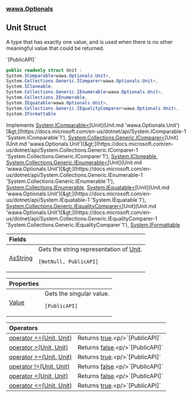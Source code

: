 ### [wawa.Optionals](wawa.Optionals.md 'wawa.Optionals')

## Unit Struct

A type that has exactly one value, and is used when there is no other meaningful value that could be returned.  
<p/>`[PublicAPI]`

```csharp
public readonly struct Unit :
System.IComparable<wawa.Optionals.Unit>,
System.Collections.Generic.IComparer<wawa.Optionals.Unit>,
System.ICloneable,
System.Collections.Generic.IEnumerable<wawa.Optionals.Unit>,
System.Collections.IEnumerable,
System.IEquatable<wawa.Optionals.Unit>,
System.Collections.Generic.IEqualityComparer<wawa.Optionals.Unit>,
System.IFormattable
```

Implements [System.IComparable&lt;](https://docs.microsoft.com/en-us/dotnet/api/System.IComparable-1 'System.IComparable`1')[Unit](Unit.md 'wawa.Optionals.Unit')[&gt;](https://docs.microsoft.com/en-us/dotnet/api/System.IComparable-1 'System.IComparable`1'), [System.Collections.Generic.IComparer&lt;](https://docs.microsoft.com/en-us/dotnet/api/System.Collections.Generic.IComparer-1 'System.Collections.Generic.IComparer`1')[Unit](Unit.md 'wawa.Optionals.Unit')[&gt;](https://docs.microsoft.com/en-us/dotnet/api/System.Collections.Generic.IComparer-1 'System.Collections.Generic.IComparer`1'), [System.ICloneable](https://docs.microsoft.com/en-us/dotnet/api/System.ICloneable 'System.ICloneable'), [System.Collections.Generic.IEnumerable&lt;](https://docs.microsoft.com/en-us/dotnet/api/System.Collections.Generic.IEnumerable-1 'System.Collections.Generic.IEnumerable`1')[Unit](Unit.md 'wawa.Optionals.Unit')[&gt;](https://docs.microsoft.com/en-us/dotnet/api/System.Collections.Generic.IEnumerable-1 'System.Collections.Generic.IEnumerable`1'), [System.Collections.IEnumerable](https://docs.microsoft.com/en-us/dotnet/api/System.Collections.IEnumerable 'System.Collections.IEnumerable'), [System.IEquatable&lt;](https://docs.microsoft.com/en-us/dotnet/api/System.IEquatable-1 'System.IEquatable`1')[Unit](Unit.md 'wawa.Optionals.Unit')[&gt;](https://docs.microsoft.com/en-us/dotnet/api/System.IEquatable-1 'System.IEquatable`1'), [System.Collections.Generic.IEqualityComparer&lt;](https://docs.microsoft.com/en-us/dotnet/api/System.Collections.Generic.IEqualityComparer-1 'System.Collections.Generic.IEqualityComparer`1')[Unit](Unit.md 'wawa.Optionals.Unit')[&gt;](https://docs.microsoft.com/en-us/dotnet/api/System.Collections.Generic.IEqualityComparer-1 'System.Collections.Generic.IEqualityComparer`1'), [System.IFormattable](https://docs.microsoft.com/en-us/dotnet/api/System.IFormattable 'System.IFormattable')

| Fields | |
| :--- | :--- |
| [AsString](Unit.AsString.md 'wawa.Optionals.Unit.AsString') | Gets the string representation of [Unit](Unit.md 'wawa.Optionals.Unit').<p/>`[NotNull, PublicAPI]` |

| Properties | |
| :--- | :--- |
| [Value](Unit.Value.md 'wawa.Optionals.Unit.Value') | Gets the singular value.<p/>`[PublicAPI]` |

| Operators | |
| :--- | :--- |
| [operator ==(Unit, Unit)](Unit.op_Equality(Unit,Unit).md 'wawa.Optionals.Unit.op_Equality(wawa.Optionals.Unit, wawa.Optionals.Unit)') | Returns [true](https://docs.microsoft.com/en-us/dotnet/csharp/language-reference/builtin-types/bool 'https://docs.microsoft.com/en-us/dotnet/csharp/language-reference/builtin-types/bool').<p/>`[PublicAPI]` |
| [operator &gt;(Unit, Unit)](Unit.op_GreaterThan(Unit,Unit).md 'wawa.Optionals.Unit.op_GreaterThan(wawa.Optionals.Unit, wawa.Optionals.Unit)') | Returns [false](https://docs.microsoft.com/en-us/dotnet/csharp/language-reference/builtin-types/bool 'https://docs.microsoft.com/en-us/dotnet/csharp/language-reference/builtin-types/bool').<p/>`[PublicAPI]` |
| [operator &gt;=(Unit, Unit)](Unit.op_GreaterThanOrEqual(Unit,Unit).md 'wawa.Optionals.Unit.op_GreaterThanOrEqual(wawa.Optionals.Unit, wawa.Optionals.Unit)') | Returns [true](https://docs.microsoft.com/en-us/dotnet/csharp/language-reference/builtin-types/bool 'https://docs.microsoft.com/en-us/dotnet/csharp/language-reference/builtin-types/bool').<p/>`[PublicAPI]` |
| [operator !=(Unit, Unit)](Unit.op_Inequality(Unit,Unit).md 'wawa.Optionals.Unit.op_Inequality(wawa.Optionals.Unit, wawa.Optionals.Unit)') | Returns [false](https://docs.microsoft.com/en-us/dotnet/csharp/language-reference/builtin-types/bool 'https://docs.microsoft.com/en-us/dotnet/csharp/language-reference/builtin-types/bool').<p/>`[PublicAPI]` |
| [operator &lt;(Unit, Unit)](Unit.op_LessThan(Unit,Unit).md 'wawa.Optionals.Unit.op_LessThan(wawa.Optionals.Unit, wawa.Optionals.Unit)') | Returns [false](https://docs.microsoft.com/en-us/dotnet/csharp/language-reference/builtin-types/bool 'https://docs.microsoft.com/en-us/dotnet/csharp/language-reference/builtin-types/bool').<p/>`[PublicAPI]` |
| [operator &lt;=(Unit, Unit)](Unit.op_LessThanOrEqual(Unit,Unit).md 'wawa.Optionals.Unit.op_LessThanOrEqual(wawa.Optionals.Unit, wawa.Optionals.Unit)') | Returns [true](https://docs.microsoft.com/en-us/dotnet/csharp/language-reference/builtin-types/bool 'https://docs.microsoft.com/en-us/dotnet/csharp/language-reference/builtin-types/bool').<p/>`[PublicAPI]` |
